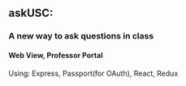 ## askUSC:
### A new way to ask questions in class
#### Web View, Professor Portal
Using: Express, Passport(for OAuth), React, Redux 



